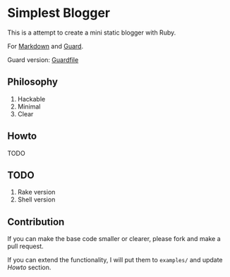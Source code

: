 Simplest Blogger
================

This is a attempt to create a mini static blogger with Ruby.

For [Markdown](http://daringfireball.net/projects/markdown/) and [Guard](https://github.com/guard/guard).

Guard version: [Guardfile](https://github.com/ranmocy/simplest-blogger/blob/master/Guardfile)

## Philosophy

1. Hackable
2. Minimal
3. Clear

## Howto

TODO

## TODO

1. Rake version
2. Shell version

## Contribution

If you can make the base code smaller or clearer, please fork and make a pull request.

If you can extend the functionality, I will put them to `examples/` and update *Howto* section.
